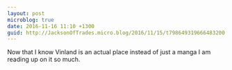 ```yaml
---
layout: post
microblog: true
date: 2016-11-16 11:10 +1300
guid: http://JacksonOfTrades.micro.blog/2016/11/15/t798649319666483200.html
---
```

Now that I know Vinland is an actual place instead of just a manga I am reading up on it so much.
